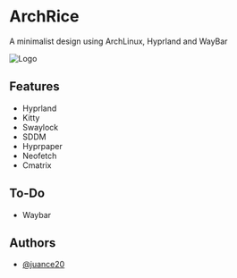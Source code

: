 
# ArchRice

A minimalist design using ArchLinux, Hyprland and WayBar

![Logo](https://cdn.discordapp.com/attachments/720716204372787232/1106354109403123762/image.png)


## Features

- Hyprland
- Kitty
- Swaylock
- SDDM
- Hyprpaper
- Neofetch
- Cmatrix

## To-Do
- Waybar

## Authors

- [@juance20](https://www.github.com/juance20)
